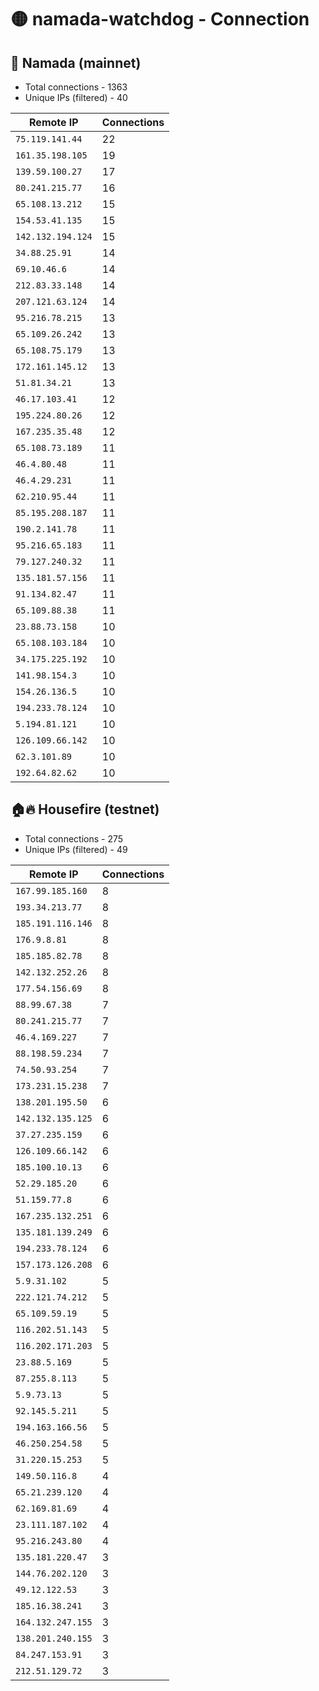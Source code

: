 # 🟡 namada-watchdog - Connection

## 🚀 Namada (mainnet)
- Total connections - 1363
- Unique IPs (filtered) - 40

| Remote IP | Connections |
|-----------|-------------|
| `75.119.141.44` | 22 |
| `161.35.198.105` | 19 |
| `139.59.100.27` | 17 |
| `80.241.215.77` | 16 |
| `65.108.13.212` | 15 |
| `154.53.41.135` | 15 |
| `142.132.194.124` | 15 |
| `34.88.25.91` | 14 |
| `69.10.46.6` | 14 |
| `212.83.33.148` | 14 |
| `207.121.63.124` | 14 |
| `95.216.78.215` | 13 |
| `65.109.26.242` | 13 |
| `65.108.75.179` | 13 |
| `172.161.145.12` | 13 |
| `51.81.34.21` | 13 |
| `46.17.103.41` | 12 |
| `195.224.80.26` | 12 |
| `167.235.35.48` | 12 |
| `65.108.73.189` | 11 |
| `46.4.80.48` | 11 |
| `46.4.29.231` | 11 |
| `62.210.95.44` | 11 |
| `85.195.208.187` | 11 |
| `190.2.141.78` | 11 |
| `95.216.65.183` | 11 |
| `79.127.240.32` | 11 |
| `135.181.57.156` | 11 |
| `91.134.82.47` | 11 |
| `65.109.88.38` | 11 |
| `23.88.73.158` | 10 |
| `65.108.103.184` | 10 |
| `34.175.225.192` | 10 |
| `141.98.154.3` | 10 |
| `154.26.136.5` | 10 |
| `194.233.78.124` | 10 |
| `5.194.81.121` | 10 |
| `126.109.66.142` | 10 |
| `62.3.101.89` | 10 |
| `192.64.82.62` | 10 |

## 🏠🔥 Housefire (testnet)

- Total connections - 275
- Unique IPs (filtered) - 49

| Remote IP | Connections |
|-----------|-------------|
| `167.99.185.160` | 8 |
| `193.34.213.77` | 8 |
| `185.191.116.146` | 8 |
| `176.9.8.81` | 8 |
| `185.185.82.78` | 8 |
| `142.132.252.26` | 8 |
| `177.54.156.69` | 8 |
| `88.99.67.38` | 7 |
| `80.241.215.77` | 7 |
| `46.4.169.227` | 7 |
| `88.198.59.234` | 7 |
| `74.50.93.254` | 7 |
| `173.231.15.238` | 7 |
| `138.201.195.50` | 6 |
| `142.132.135.125` | 6 |
| `37.27.235.159` | 6 |
| `126.109.66.142` | 6 |
| `185.100.10.13` | 6 |
| `52.29.185.20` | 6 |
| `51.159.77.8` | 6 |
| `167.235.132.251` | 6 |
| `135.181.139.249` | 6 |
| `194.233.78.124` | 6 |
| `157.173.126.208` | 6 |
| `5.9.31.102` | 5 |
| `222.121.74.212` | 5 |
| `65.109.59.19` | 5 |
| `116.202.51.143` | 5 |
| `116.202.171.203` | 5 |
| `23.88.5.169` | 5 |
| `87.255.8.113` | 5 |
| `5.9.73.13` | 5 |
| `92.145.5.211` | 5 |
| `194.163.166.56` | 5 |
| `46.250.254.58` | 5 |
| `31.220.15.253` | 5 |
| `149.50.116.8` | 4 |
| `65.21.239.120` | 4 |
| `62.169.81.69` | 4 |
| `23.111.187.102` | 4 |
| `95.216.243.80` | 4 |
| `135.181.220.47` | 3 |
| `144.76.202.120` | 3 |
| `49.12.122.53` | 3 |
| `185.16.38.241` | 3 |
| `164.132.247.155` | 3 |
| `138.201.240.155` | 3 |
| `84.247.153.91` | 3 |
| `212.51.129.72` | 3 |

